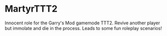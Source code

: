 # MartyrTTT2
Innocent role for the Garry's Mod gamemode TTT2. Revive another player but immolate and die in the process. Leads to some fun roleplay scenarios!

